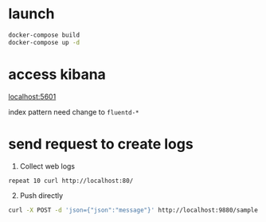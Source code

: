 # launch

```bash
docker-compose build
docker-compose up -d
```

# access kibana
[localhost:5601](http://localhost:5601)

index pattern need change to ```fluentd-*```

# send request to create logs

1. Collect web logs
```bash
repeat 10 curl http://localhost:80/
```
2. Push directly
```bash
curl -X POST -d 'json={"json":"message"}' http://localhost:9880/sample.test
```
